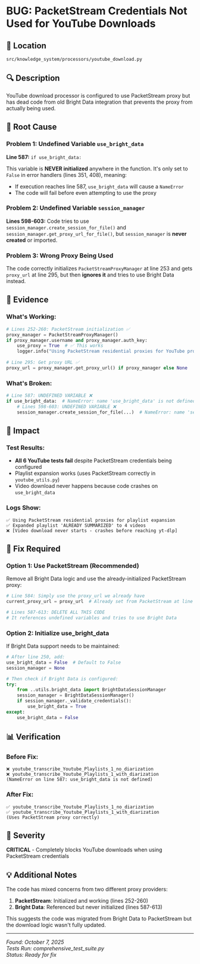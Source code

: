 # BUG: PacketStream Credentials Not Used for YouTube Downloads

## 📍 Location
`src/knowledge_system/processors/youtube_download.py`

## 🔍 Description
YouTube download processor is configured to use PacketStream proxy but has dead code from old Bright Data integration that prevents the proxy from actually being used.

## 🐛 Root Cause

### Problem 1: Undefined Variable `use_bright_data`
**Line 587:** `if use_bright_data:`

This variable is **NEVER initialized** anywhere in the function. It's only set to `False` in error handlers (lines 351, 408), meaning:
- If execution reaches line 587, `use_bright_data` will cause a `NameError`
- The code will fail before even attempting to use the proxy

### Problem 2: Undefined Variable `session_manager`
**Lines 598-603:** Code tries to use `session_manager.create_session_for_file()` and `session_manager.get_proxy_url_for_file()`, but `session_manager` is **never created** or imported.

### Problem 3: Wrong Proxy Being Used
The code correctly initializes `PacketStreamProxyManager` at line 253 and gets `proxy_url` at line 295, but then **ignores it** and tries to use Bright Data instead.

## 📝 Evidence

### What's Working:
```python
# Lines 252-260: PacketStream initialization ✅
proxy_manager = PacketStreamProxyManager()
if proxy_manager.username and proxy_manager.auth_key:
    use_proxy = True  # ✅ This works
    logger.info("Using PacketStream residential proxies for YouTube processing")
    
# Line 295: Get proxy URL ✅
proxy_url = proxy_manager.get_proxy_url() if proxy_manager else None
```

### What's Broken:
```python
# Line 587: UNDEFINED VARIABLE ❌
if use_bright_data:  # NameError: name 'use_bright_data' is not defined
    # Lines 598-603: UNDEFINED VARIABLE ❌
    session_manager.create_session_for_file(...)  # NameError: name 'session_manager' is not defined
```

## 🎯 Impact

### Test Results:
- **All 6 YouTube tests fail** despite PacketStream credentials being configured
- Playlist expansion works (uses PacketStream correctly in `youtube_utils.py`)
- Video download never happens because code crashes on `use_bright_data`

### Logs Show:
```
✅ Using PacketStream residential proxies for playlist expansion
✅ Expanded playlist 'ALREADY SUMMARIZED' to 4 videos
❌ [Video download never starts - crashes before reaching yt-dlp]
```

## 🔧 Fix Required

### Option 1: Use PacketStream (Recommended)
Remove all Bright Data logic and use the already-initialized PacketStream proxy:

```python
# Line 584: Simply use the proxy_url we already have
current_proxy_url = proxy_url  # Already set from PacketStream at line 295

# Lines 587-613: DELETE ALL THIS CODE
# It references undefined variables and tries to use Bright Data
```

### Option 2: Initialize use_bright_data
If Bright Data support needs to be maintained:

```python
# After line 250, add:
use_bright_data = False  # Default to False
session_manager = None

# Then check if Bright Data is configured:
try:
    from ..utils.bright_data import BrightDataSessionManager
    session_manager = BrightDataSessionManager()
    if session_manager._validate_credentials():
        use_bright_data = True
except:
    use_bright_data = False
```

## 📊 Verification

### Before Fix:
```
❌ youtube_transcribe_Youtube_Playlists_1_no_diarization
❌ youtube_transcribe_Youtube_Playlists_1_with_diarization
(NameError on line 587: use_bright_data is not defined)
```

### After Fix:
```
✅ youtube_transcribe_Youtube_Playlists_1_no_diarization
✅ youtube_transcribe_Youtube_Playlists_1_with_diarization
(Uses PacketStream proxy correctly)
```

## 🚨 Severity
**CRITICAL** - Completely blocks YouTube downloads when using PacketStream credentials

## 💡 Additional Notes

The code has mixed concerns from two different proxy providers:
1. **PacketStream**: Initialized and working (lines 252-260)
2. **Bright Data**: Referenced but never initialized (lines 587-613)

This suggests the code was migrated from Bright Data to PacketStream but the download logic wasn't fully updated.

---

*Found: October 7, 2025*  
*Tests Run: comprehensive_test_suite.py*  
*Status: Ready for fix*

